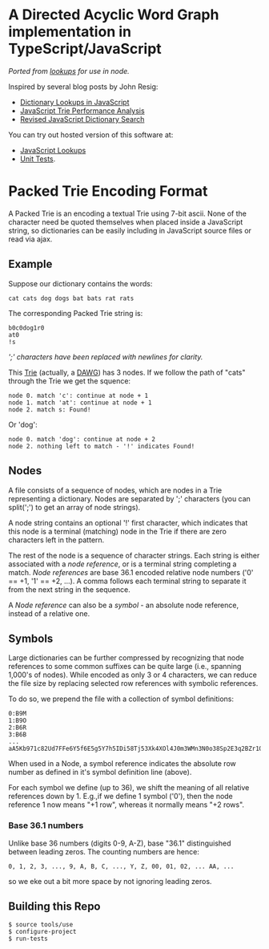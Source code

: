 # A Directed Acyclic Word Graph implementation in TypeScript/JavaScript

_Ported from [lookups](https://github.com/mckoss/lookups) for use in node._

Inspired by several blog posts by John Resig:

- [Dictionary Lookups in JavaScript]
- [JavaScript Trie Performance Analysis]
- [Revised JavaScript Dictionary Search]

You can try out hosted version of this software at:

- [JavaScript Lookups]
- [Unit Tests].

# Packed Trie Encoding Format

A Packed Trie is an encoding a textual Trie using 7-bit ascii. None of
the character need be quoted themselves when placed inside a
JavaScript string, so dictionaries can be easily including in
JavaScript source files or read via ajax.

## Example

Suppose our dictionary contains the words:

    cat cats dog dogs bat bats rat rats

The corresponding Packed Trie string is:

    b0c0dog1r0
    at0
    !s

*';' characters have been replaced with newlines for clarity.*

This [Trie] (actually, a [DAWG]) has 3 nodes. If we follow the path of
"cats" through the Trie we get the squence:

    node 0. match 'c': continue at node + 1
    node 1. match 'at': continue at node + 1
    node 2. match s: Found!

Or 'dog':

    node 0. match 'dog': continue at node + 2
    node 2. nothing left to match - '!' indicates Found!

## Nodes

A file consists of a sequence of nodes, which are nodes in a Trie
representing a dictionary. Nodes are separated by ';' characters (you
can split(';') to get an array of node strings).

A node string contains an optional '!' first character, which
indicates that this node is a terminal (matching) node in the Trie if
there are zero characters left in the pattern.

The rest of the node is a sequence of character strings. Each string
is either associated with a *node reference*, or is a terminal string
completing a match. *Node references* are base 36.1 encoded relative
node numbers ('0' == +1, '1' == +2, ...). A comma follows each
terminal string to separate it from the next string in the sequence.

A *Node reference* can also be a *symbol* - an absolute node
reference, instead of a relative one.

## Symbols

Large dictionaries can be further compressed by recognizing that node
references to some common suffixes can be quite large (i.e., spanning
1,000's of nodes). While encoded as only 3 or 4 characters, we can
reduce the file size by replacing selected row references with
symbolic references.

To do so, we prepend the file with a collection of symbol definitions:

    0:B9M
    1:B9O
    2:B6R
    3:B6B
    ...
    aA5Kb971c82Ud7FFe6Y5f6E5g5Y7h5IDi58Tj53Xk4XOl4J0m3WMn3N0o38Sp2E3q2BZr1QIs0JFtXHuLPvE2w4Kx41y24zS

When used in a Node, a symbol reference indicates the absolute row
number as defined in it's symbol definition line (above).

For each symbol we define (up to 36), we shift the meaning of all
relative references down by 1. E.g.,if we define 1 symbol ('0'), then
the node reference 1 now means "+1 row", whereas it normally means "+2
rows".

### Base 36.1 numbers

Unlike base 36 numbers (digits 0-9, A-Z), base "36.1" distinguished
between leading zeros. The counting numbers are hence:

    0, 1, 2, 3, ..., 9, A, B, C, ..., Y, Z, 00, 01, 02, ... AA, ...

so we eke out a bit more space by not ignoring leading zeros.

## Building this Repo

```
$ source tools/use
$ configure-project
$ run-tests
```

  [Trie]: http://en.wikipedia.org/wiki/Trie
  [DAWG]: http://en.wikipedia.org/wiki/Directed_acyclic_word_graph
  [JavaScript Lookups]: http://lookups.pageforest.com/
  [Unit Tests]: http://lookups.pageforest.com/test/test-runner.html
  [Dictionary Lookups in JavaScript]: http://ejohn.org/blog/dictionary-lookups-in-javascript/
  [JavaScript Trie Performance Analysis]:  http://ejohn.org/blog/javascript-trie-performance-analysis/
  [Revised JavaScript Dictionary Search]: http://ejohn.org/blog/revised-javascript-dictionary-search/
